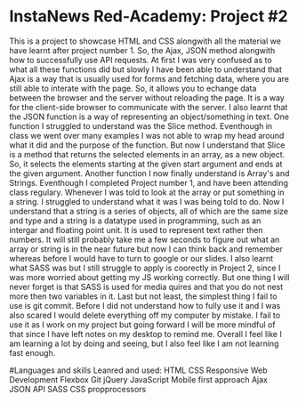 # InstaNews Red-Academy: Project #2

This is a project to showcase HTML and CSS alongwith all the material we have learnt after project number 1. So, the Ajax, JSON method alongwith how to successfully use API requests. At first I was very confused as to what all these functions did but slowly I have been able to understand that Ajax is a way that is usually used for forms and fetching data, where you are still able to interate with the page. So, it allows you to echange data between the browser and the server without reloading the page. It is a way for the client-side browser to communicate with the server. I also learnt that the JSON function is a way of representing an object/something in text. One function I struggled to understand was the Slice method. Eventhough in class we went over many examples I was not able to wrap my head around what it did and the purpose of the function. But now I understand that Slice is a method that returns the selected elements in an array, as a new object. So, it selects the elements starting at the given start argument and ends at the given argument. Another function I now finally understand is Array's and Strings. Eventhough I completed Project number 1, and have been attending class regulary. Whenever I was told to look at the array or put something in a string. I struggled to understand what it was I was being told to do. Now I understand that a string is a series of objects, all of which are the same size and type and a string is a datatype used in programming, such as an intergar and floating point unit. It is used to represent text rather then numbers. It will still probably take me a few seconds to figure out what an array or string is in the near future but now I can think back and remember whereas before I would have to turn to google or our slides. I also learnt what SASS was but I still struggle to apply is coorectly in Project 2, since I was more worried about getting my JS working correctly. But one thing I will never forget is that SASS is used for media quires and that you do not nest more then two variables in it. Last but not least, the simplest thing I fail to use is git commit. Before I did not understand how to fully use it and I was also scared I would delete everything off my computer by mistake. I fail to use it as I work on my project but going forward I will be more mindful of that since I have left notes on my desktop to remind me. Overall I feel like I am learning a lot by doing and seeing, but I also feel like I am not learning fast enough.

#Languages and skills Leanred and used:
HTML
CSS
Responsive Web Development
Flexbox
Git
jQuery
JavaScript
Mobile first approach
Ajax
JSON
API
SASS
CSS propprocessors
